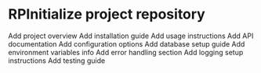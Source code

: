 # RPInitialize project repository
Add project overview
Add installation guide
Add usage instructions
Add API documentation
Add configuration options
Add database setup guide
Add environment variables info
Add error handling section
Add logging setup instructions
Add testing guide
